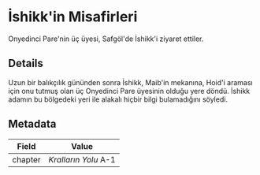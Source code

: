 # İshikk'in Misafirleri
Onyedinci Pare'nin üç üyesi, Safgöl'de İshikk'i ziyaret ettiler.

## Details
Uzun bir balıkçılık gününden sonra İshikk, Maib'in mekanına, Hoid'i araması için onu tutmuş olan üç Onyedinci Pare üyesinin olduğu yere döndü. İshikk adamın bu bölgedeki yeri ile alakalı hiçbir bilgi bulamadığını söyledi.

## Metadata
| Field | Value |
| ----- | ----- |
| chapter | *Kralların Yolu* A-1 |
